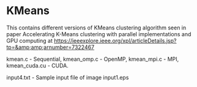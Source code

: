 # KMeans
This contains different versions of KMeans clustering algorithm seen in paper  Accelerating K-Means clustering with parallel implementations and GPU computing at https://ieeexplore.ieee.org/xpl/articleDetails.jsp?tp=&amp;amp;arnumber=7322467

kmean.c - Sequential,
kmean_omp.c - OpenMP,
kmean_mpi.c - MPI,
kmean_cuda.cu - CUDA.

input4.txt - Sample input file of image input1.eps
